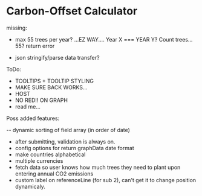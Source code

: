 # Carbon-Offset Calculator

missing:

- max 55 trees per year?
  ...EZ WAY.... Year X === YEAR Y? Count trees... 55? return error

- json stringify/parse data transfer?

ToDo:

- TOOLTIPS + TOOLTIP STYLING
- MAKE SURE BACK WORKS...
- HOST
- NO RED!! ON GRAPH
- read me...

Poss added features:

-- dynamic sorting of field array (in order of date)

- after submitting, validation is always on.
- config options for return graphData date format
- make countries alphabetical
- multiple currencies
- fetch data so user knows how much trees they need to plant upon entering annual CO2 emissions
- custom label on referenceLine (for sub 2), can't get it to change position dynamicaly.
